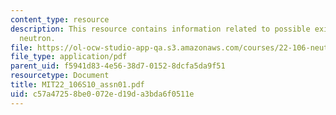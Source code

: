 ```yaml
---
content_type: resource
description: This resource contains information related to possible existence of a
  neutron.
file: https://ol-ocw-studio-app-qa.s3.amazonaws.com/courses/22-106-neutron-interactions-and-applications-spring-2010/c57a47258be0072ed19da3bda6f0511e_MIT22_106S10_assn01.pdf
file_type: application/pdf
parent_uid: f5941d83-4e56-38d7-0152-8dcfa5da9f51
resourcetype: Document
title: MIT22_106S10_assn01.pdf
uid: c57a4725-8be0-072e-d19d-a3bda6f0511e
---
```

